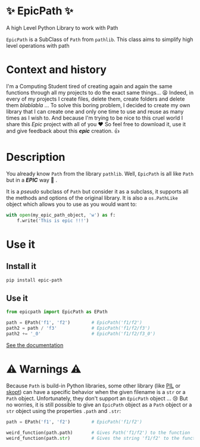 # :sparkles: EpicPath :sparkles: 
A high Level Python Library to work with Path

`EpicPath` is a SubClass of `Path` from `pathlib`.
This class aims to simplify high level operations with path

# Context and history

I'm a Computing Student tired of creating again and again the same functions through all my projects to do the exact same things... :tired_face: 
Indeed, in every of my projects I create files, delete them, create folders and delete them *blablabla* ...
To solve this boring problem, I decided to create my own library that I can create one and only one time to use and reuse as many times as I wish to.
And because I'm trying to be nice to this cruel world I share this *Epic* project with all of you :heart:
So feel free to download it, use it and give feedback about this ***epic***  creation. :+1:


# Description

You already know `Path` from the library `pathlib`. Well, `EpicPath` is all like `Path` but in a ***EPIC*** way :tada: . 

It is a *pseudo* subclass of `Path` but consider it as a subclass, it supports all the methods and options of the original library.
It is also a `os.PathLike` object which allows you to use as you would want to:

```python
with open(my_epic_path_object, 'w') as f:
    f.write('This is epic !!!')
```

 
# Use it



## Install it

```shell
pip install epic-path
```

## Use it

```python
from epicpath import EpicPath as EPath

path = EPath('f1', 'f2')        # EpicPath('f1/f2')
path2 = path / 'f3'             # EpicPath('f1/f2/f3')
path2 += '_0'                   # EpicPath('f1/f2/f3_0')
```

[See the documentation](doc/README.md)   

# :warning: Warnings :warning:

Because `Path` is build-in Python libraries, some other library
(like [PIL](https://github.com/python-pillow/Pillow) or [skopt](https://github.com/scikit-optimize/scikit-optimize))
can have a specific behavior when the given filename is a `str` or a `Path` object.
Unfortunately, they don't support an `EpicPath` object ... :cry: But no worries, it is still possible to give an `EpicPath` object as a `Path` object or a `str` object using the properties `.path` and `.str`:

```python
path = EPath('f1', 'f2')        # EpicPath('f1/f2')

weird_function(path.path)       # Gives Path('f1/f2') to the function
weird_function(path.str)        # Gives the string 'f1/f2' to the function
```

 
 